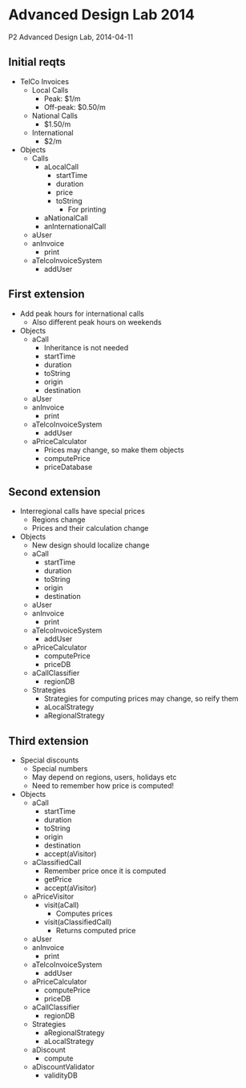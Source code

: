# Advanced Design Lab 2014  
  
P2 Advanced Design Lab, 2014-04-11  
  
## Initial reqts  
  
* TelCo Invoices  
    * Local Calls  
        * Peak: $1/m  
        * Off-peak: $0.50/m  
    * National Calls  
        * $1.50/m  
    * International  
        * $2/m  
* Objects  
    * Calls  
        * aLocalCall  
            * startTime  
            * duration  
            * price  
            * toString  
                * For printing  
        * aNationalCall  
        * anInternationalCall  
    * aUser  
    * anInvoice  
        * print  
    * aTelcoInvoiceSystem  
        * addUser  
  
## First extension  
  
* Add peak hours for international calls  
    * Also different peak hours on weekends  
* Objects  
    * aCall  
        * Inheritance is not needed  
        * startTime  
        * duration  
        * toString  
        * origin  
        * destination  
    * aUser  
    * anInvoice  
        * print  
    * aTelcoInvoiceSystem  
        * addUser  
    * aPriceCalculator  
        * Prices may change, so make them objects  
        * computePrice  
        * priceDatabase  
  
## Second extension  
  
* Interregional calls have special prices  
    * Regions change  
    * Prices and their calculation change  
* Objects  
    * New design should localize change  
    * aCall  
        * startTime  
        * duration  
        * toString  
        * origin  
        * destination  
    * aUser  
    * anInvoice  
        * print  
    * aTelcoInvoiceSystem  
        * addUser  
    * aPriceCalculator  
        * computePrice  
        * priceDB  
    * aCallClassifier  
        * regionDB  
    * Strategies  
        * Strategies for computing prices may change, so reify them  
        * aLocalStrategy  
        * aRegionalStrategy  
  
## Third extension  
  
* Special discounts  
    * Special numbers  
    * May depend on regions, users, holidays etc  
    * Need to remember how price is computed!  
* Objects  
    * aCall  
        * startTime  
        * duration  
        * toString  
        * origin  
        * destination  
        * accept(aVisitor)  
    * aClassifiedCall  
        * Remember price once it is computed  
        * getPrice  
        * accept(aVisitor)  
    * aPriceVisitor  
        * visit(aCall)  
            * Computes prices  
        * visit(aClassifiedCall)  
            * Returns computed price  
    * aUser  
    * anInvoice  
        * print  
    * aTelcoInvoiceSystem  
        * addUser  
    * aPriceCalculator  
        * computePrice  
        * priceDB  
    * aCallClassifier  
        * regionDB  
    * Strategies  
        * aRegionalStrategy  
        * aLocalStrategy  
    * aDiscount  
        * compute  
    * aDiscountValidator  
        * validityDB  

